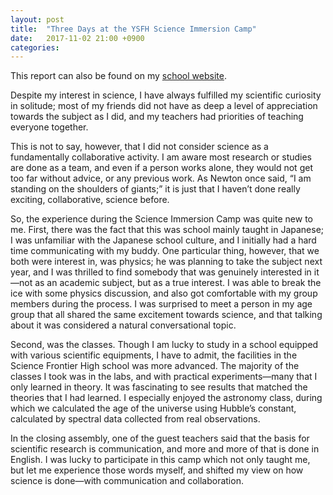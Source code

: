 ```yaml
---
layout: post
title:  "Three Days at the YSFH Science Immersion Camp"
date:   2017-11-02 21:00 +0900
categories:
---
```


This report can also be found on my [school website](https://www.stmaur.ac.jp/news/science/three-days-ysfh-science-immersion-camp).

Despite my interest in science, I have always fulfilled my scientific curiosity in solitude; most of my friends did not have as deep a level of appreciation towards the subject as I did, and my teachers had priorities of teaching everyone together.

This is not to say, however, that I did not consider science as a fundamentally collaborative  activity. I am aware most research or studies are done as a team, and even if a person works alone, they would not get too far without advice, or any previous work. As Newton once said, “I am standing on the shoulders of giants;” it is just that I haven’t done really exciting, collaborative, science before.

So, the experience during the Science Immersion Camp was quite new to me. First, there was the fact that this was school mainly taught in Japanese; I was unfamiliar with the Japanese school culture, and I initially had a hard time communicating with my buddy. One particular thing, however, that we both were interest in, was physics; he was planning to take the subject next year, and I was thrilled to find somebody that was genuinely interested in it—not as an academic subject, but as a true interest. I was able to break the ice with some physics discussion, and also got comfortable with my group members during the process. I was surprised to meet a person in my age group that all shared the same excitement towards science, and that talking about it was considered a natural conversational topic.

Second, was the classes. Though I am lucky to study in a school equipped with various scientific equipments, I have to admit, the facilities in the Science Frontier High school was more advanced. The majority of the classes I took was in the labs, and with practical experiments—many that I only learned in theory. It was fascinating to see results that matched the theories that I had learned. I especially enjoyed the astronomy class, during which we calculated the age of the universe using Hubble’s constant, calculated by spectral data collected from real observations.

In the closing assembly, one of the guest teachers said that the basis for scientific research is communication, and more and more of that is done in English. I was lucky to participate in this camp which not only taught me, but let me experience those words myself, and shifted my view on how science is done—with communication and collaboration.
